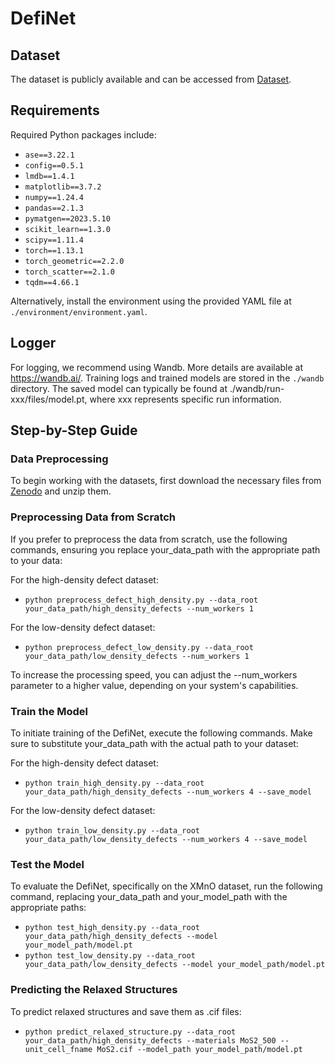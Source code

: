 # DefiNet

## Dataset
The dataset is publicly available and can be accessed from [Dataset](https://zenodo.org/records/14027373).

## Requirements
Required Python packages include:  
- `ase==3.22.1`
- `config==0.5.1`
- `lmdb==1.4.1`
- `matplotlib==3.7.2`
- `numpy==1.24.4`
- `pandas==2.1.3`
- `pymatgen==2023.5.10`
- `scikit_learn==1.3.0`
- `scipy==1.11.4`
- `torch==1.13.1`
- `torch_geometric==2.2.0`
- `torch_scatter==2.1.0`
- `tqdm==4.66.1`

Alternatively, install the environment using the provided YAML file at `./environment/environment.yaml`.

## Logger
For logging, we recommend using Wandb. More details are available at https://wandb.ai/. Training logs and trained models are stored in the `./wandb` directory. The saved model can typically be found at ./wandb/run-xxx/files/model.pt, where xxx represents specific run information.

## Step-by-Step Guide

### Data Preprocessing
To begin working with the datasets, first download the necessary files from [Zenodo](https://zenodo.org/records/14027373) and unzip them. 

### Preprocessing Data from Scratch
If you prefer to preprocess the data from scratch, use the following commands, ensuring you replace your_data_path with the appropriate path to your data:

For the high-density defect dataset:

- `python preprocess_defect_high_density.py --data_root your_data_path/high_density_defects --num_workers 1`

For the low-density defect dataset:

- `python preprocess_defect_low_density.py --data_root your_data_path/low_density_defects --num_workers 1`

To increase the processing speed, you can adjust the --num_workers parameter to a higher value, depending on your system's capabilities.

### Train the Model
To initiate training of the DefiNet, execute the following commands. Make sure to substitute your_data_path with the actual path to your dataset:

For the high-density defect dataset:
- `python train_high_density.py --data_root your_data_path/high_density_defects --num_workers 4 --save_model`

For the low-density defect dataset:
- `python train_low_density.py --data_root your_data_path/low_density_defects --num_workers 4 --save_model`


### Test the Model
To evaluate the DefiNet, specifically on the XMnO dataset, run the following command, replacing your_data_path and your_model_path with the appropriate paths:
- `python test_high_density.py --data_root your_data_path/high_density_defects --model your_model_path/model.pt`
- `python test_low_density.py --data_root your_data_path/low_density_defects --model your_model_path/model.pt`


### Predicting the Relaxed Structures
To predict relaxed structures and save them as .cif files:
- `python predict_relaxed_structure.py --data_root your_data_path/high_density_defects --materials MoS2_500 --unit_cell_fname MoS2.cif --model_path your_model_path/model.pt`
